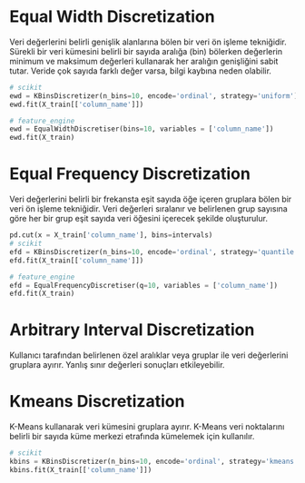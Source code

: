 # Equal Width Discretization
Veri değerlerini belirli genişlik alanlarına bölen bir veri ön işleme tekniğidir. Sürekli bir veri kümesini belirli bir sayıda aralığa (bin) bölerken değerlerin minimum ve maksimum değerleri kullanarak her aralığın genişliğini sabit tutar. Veride çok sayıda farklı değer varsa, bilgi kaybına neden olabilir.

```python
# scikit
ewd = KBinsDiscretizer(n_bins=10, encode='ordinal', strategy='uniform')
ewd.fit(X_train[['column_name']])

# feature_engine
ewd = EqualWidthDiscretiser(bins=10, variables = ['column_name'])
ewd.fit(X_train)
```

# Equal Frequency Discretization
Veri değerlerini belirli bir frekansta eşit sayıda öğe içeren gruplara bölen bir veri ön işleme tekniğidir. Veri değerleri sıralanır ve belirlenen grup sayısına göre her bir grup eşit sayıda veri öğesini içerecek şekilde oluşturulur.

```python
pd.cut(x = X_train['column_name'], bins=intervals)
# scikit
efd = KBinsDiscretizer(n_bins=10, encode='ordinal', strategy='quantile')
efd.fit(X_train[['column_name']])

# feature_engine
efd = EqualFrequencyDiscretiser(q=10, variables = ['column_name'])
efd.fit(X_train)
```

# Arbitrary Interval Discretization
Kullanıcı tarafından belirlenen özel aralıklar veya gruplar ile veri değerlerini gruplara ayırır. Yanlış sınır değerleri sonuçları etkileyebilir. 

# Kmeans Discretization
K-Means kullanarak veri kümesini gruplara ayırır. K-Means veri noktalarını belirli bir sayıda küme merkezi etrafında kümelemek için kullanılır. 

```python
# scikit
kbins = KBinsDiscretizer(n_bins=10, encode='ordinal', strategy='kmeans')
kbins.fit(X_train[['column_name']])
```

